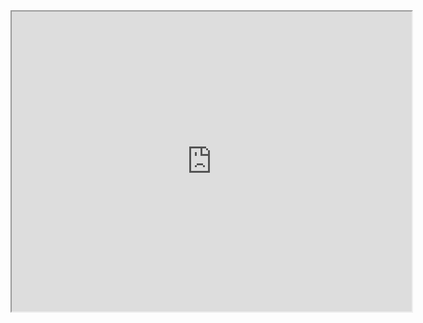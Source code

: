 <iframe src="https://www.google.com/maps/d/embed?mid=1MlHIE1JnHMyjoui90CTmyMpv75c97J0&ehbc=2E312F" width="640" height="480"></iframe>
